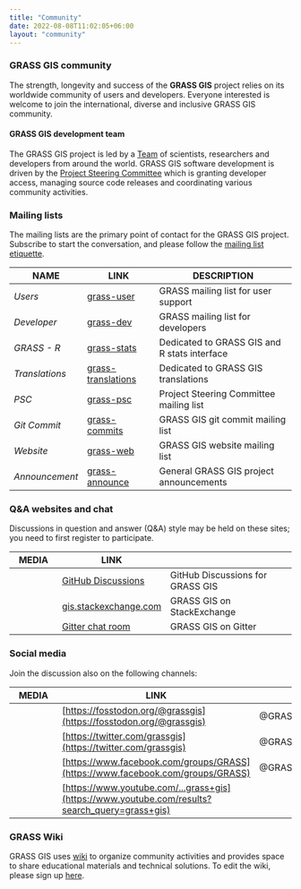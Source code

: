 ```yaml
---
title: "Community"
date: 2022-08-08T11:02:05+06:00
layout: "community"
---
```


### GRASS GIS community

The strength, longevity and success of the **GRASS GIS** project relies on its worldwide community of users and developers. Everyone interested is welcome to join the  international, diverse and inclusive GRASS GIS community.

<!--- 
#### GRASS GIS user groups

| <div style="width:70px">FLAG</div> | <div style="width:140px"> COUNTRY</div> | DESCRIPTION |
|------|---------|-------------|
| <span class="flag-icon flag-icon-ca"></span>  | Canada |  [ Ottawa GRASS User's Group](https://wiki.osgeo.org/index.php/Ottawa_Chapter)  |
| <span class="flag-icon flag-icon-cz"></span>  | Czech Rep. |  [Českésdružení uživatelů GISu GRASS](http://grass.fsv.cvut.cz/) |
| <span class="flag-icon flag-icon-de"></span>  | Germany |  [FOSSGIS e.V.](http://www.fossgis.de/) |
| <span class="flag-icon flag-icon-in"></span>  | India |  [OSGeo India local chapter](https://wiki.osgeo.org/index.php/India) |
| <span class="flag-icon flag-icon-it"></span>  | Italy |  [GFOSS.it](https://www.gfoss.it/) |
| <span class="flag-icon flag-icon-pl"></span>  | Poland |  [GRASS Poland](http://www.grass-gis.pl/) |
| <span class="flag-icon flag-icon-us"></span>  | USA |  [Los Angeles GRASS user group](http://www.meetup.com/Los-Angeles-Area-GRASS-Users-Group) |
\
--->

#### GRASS GIS development team

The GRASS GIS project is led by a [Team](https://grasswiki.osgeo.org/wiki/Team) of scientists, researchers and developers from around the world. GRASS GIS software development is driven by the  [Project Steering Committee](https://trac.osgeo.org/grass/wiki/PSC) which is granting developer access, managing source code releases and coordinating various community activities.

### Mailing lists

<div class="alert rounded-0 alert-default">
The mailing lists are the primary point of contact for the GRASS GIS project. 
Subscribe to start the conversation, and please follow the <a href="https://grasswiki.osgeo.org/wiki/Mailing_list_etiquette" target="_blank">mailing list etiquette</a>.
</div>

| NAME | LINK | DESCRIPTION |
|------|---------|-------------|
| *Users*  |  [grass-user](https://lists.osgeo.org/mailman/listinfo/grass-user) | GRASS mailing list for user support |
| *Developer*  | [grass-dev](https://lists.osgeo.org/mailman/listinfo/grass-dev) | GRASS mailing list for developers |
| *GRASS - R*  | [grass-stats](https://lists.osgeo.org/mailman/listinfo/grass-stats)  | Dedicated to GRASS GIS and R stats interface |
| *Translations*  | [grass-translations](https://lists.osgeo.org/mailman/listinfo/grass-translations) | Dedicated to GRASS GIS translations |
| *PSC*  | [grass-psc](https://lists.osgeo.org/mailman/listinfo/grass-psc) | Project Steering Committee mailing list |
| *Git Commit*  | [grass-commits](https://lists.osgeo.org/mailman/listinfo/grass-commit) | GRASS GIS git commit mailing list |
| *Website*  | [grass-web](https://lists.osgeo.org/mailman/listinfo/grass-web) | GRASS GIS website mailing list |
| *Announcement*  |  [grass-announce](https://lists.osgeo.org/mailman/listinfo/grass-announce) | General GRASS GIS project announcements |

### Q&A websites and chat

<div class="alert rounded-0 alert-default">
Discussions in question and answer (Q&A) style may be held on these sites; you need to first register to participate.
</div>

| <div style="width:70px">MEDIA</div> | LINK |  |
|------|---------|-------------|
| <i class="fab fa-github"></i> |  [GitHub Discussions](https://github.com/OSGeo/grass/discussions) | GitHub Discussions for GRASS GIS |
| <i class="fab fa-stack-exchange"></i> |  [gis.stackexchange.com](https://gis.stackexchange.com/questions/tagged/grass) | GRASS GIS on StackExchange |
| <i class="fab fa-gitter"></i> |  [Gitter chat room](https://gitter.im/grassgis/community) | GRASS GIS on Gitter |

### Social media

<div class="alert rounded-0 alert-default">
Join the discussion also on the following channels:
</div>

| <div style="width:70px">MEDIA</div> | LINK |  |
|------|---------|-------------|
| <i class="fab fa-mastodon"></i> |  [https://fosstodon.org/@grassgis](https://fosstodon.org/@grassgis) | @GRASSGIS |
| <i class="fab fa-x-twitter"></i> |  [https://twitter.com/grassgis](https://twitter.com/grassgis) | @GRASSGIS |
| <i class="fab fa-facebook"></i> |  [https://www.facebook.com/groups/GRASS](https://www.facebook.com/groups/GRASS) | @GRASSGIS |
| <i class="fab fa-youtube"></i> |  [https://www.youtube.com/...grass+gis](https://www.youtube.com/results?search_query=grass+gis) |  |

### GRASS Wiki
GRASS GIS uses [wiki](https://grasswiki.osgeo.org/wiki/GRASS-Wiki) to organize community activities and provides space to share educational materials and technical solutions. To edit the wiki, please sign up [here](https://grasswiki.osgeo.org/wiki/Special:RequestAccount).


